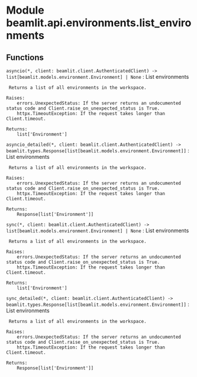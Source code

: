 Module beamlit.api.environments.list_environments
=================================================

Functions
---------

`asyncio(*, client: beamlit.client.AuthenticatedClient) ‑> list[beamlit.models.environment.Environment] | None`
:   List environments
    
     Returns a list of all environments in the workspace.
    
    Raises:
        errors.UnexpectedStatus: If the server returns an undocumented status code and Client.raise_on_unexpected_status is True.
        httpx.TimeoutException: If the request takes longer than Client.timeout.
    
    Returns:
        list['Environment']

`asyncio_detailed(*, client: beamlit.client.AuthenticatedClient) ‑> beamlit.types.Response[list[beamlit.models.environment.Environment]]`
:   List environments
    
     Returns a list of all environments in the workspace.
    
    Raises:
        errors.UnexpectedStatus: If the server returns an undocumented status code and Client.raise_on_unexpected_status is True.
        httpx.TimeoutException: If the request takes longer than Client.timeout.
    
    Returns:
        Response[list['Environment']]

`sync(*, client: beamlit.client.AuthenticatedClient) ‑> list[beamlit.models.environment.Environment] | None`
:   List environments
    
     Returns a list of all environments in the workspace.
    
    Raises:
        errors.UnexpectedStatus: If the server returns an undocumented status code and Client.raise_on_unexpected_status is True.
        httpx.TimeoutException: If the request takes longer than Client.timeout.
    
    Returns:
        list['Environment']

`sync_detailed(*, client: beamlit.client.AuthenticatedClient) ‑> beamlit.types.Response[list[beamlit.models.environment.Environment]]`
:   List environments
    
     Returns a list of all environments in the workspace.
    
    Raises:
        errors.UnexpectedStatus: If the server returns an undocumented status code and Client.raise_on_unexpected_status is True.
        httpx.TimeoutException: If the request takes longer than Client.timeout.
    
    Returns:
        Response[list['Environment']]